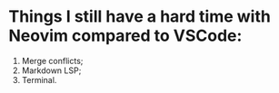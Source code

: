 # Things I still have a hard time with Neovim compared to VSCode:
1. Merge conflicts;
2. Markdown LSP;
3. Terminal.

